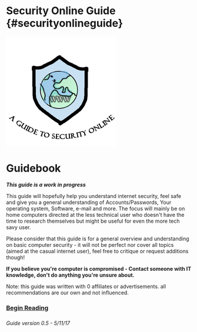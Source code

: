 # Security Online Guide {#securityonlineguide}

![](/assets/Logo.png)

# **Guidebook**

_**This guide is a work in progress**_

This guide will hopefully help you understand internet security, feel safe and give you a general understanding of Accounts/Passwords, Your operating system, Software, e-mail and more. The focus will mainly be on home computers directed at the less technical user who doesn't have the time to research themselves but might be useful for even the more tech savy user.

Please consider that this guide is for a general overview and understanding on basic computer security - it will not be perfect nor cover all topics \(aimed at the casual internet user\), feel free to critique or request additions though!

**If you believe you're computer is compromised - Contact someone with IT knowledge, don't do anything you're unsure about.**

Note: this guide was written with 0 affiliates or advertisements. all recommendations are our own and not influenced.

### [Begin Reading](/general-tips.md)

### 

_Guide version 0.5 - 5/11/17_

# 



